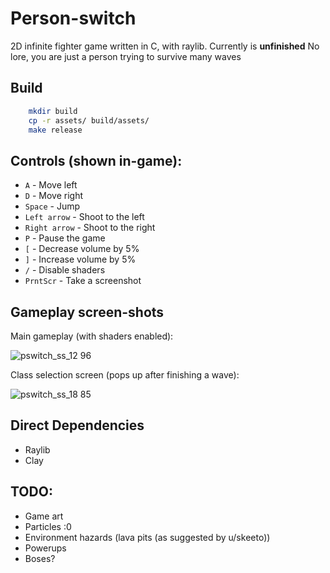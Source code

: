 # Person-switch
2D infinite fighter game written in C, with raylib.
Currently is **unfinished**
No lore, you are just a person trying to survive many waves

## Build
```bash
    mkdir build
    cp -r assets/ build/assets/
    make release 
```

## Controls (shown in-game):
 - `A`           - Move left
 - `D`           - Move right
 - `Space`       - Jump
 - `Left arrow`  - Shoot to the left
 - `Right arrow` - Shoot to the right
 - `P`           - Pause the game
 - `[`           - Decrease volume by 5%
 - `]`           - Increase volume by 5%
 - `/`           - Disable shaders
 - `PrntScr`     - Take a screenshot

## Gameplay screen-shots

Main gameplay (with shaders enabled):

![pswitch_ss_12 96](https://github.com/user-attachments/assets/15ff777f-695c-4c89-9201-ca1206c3bbf7)

Class selection screen (pops up after finishing a wave):

![pswitch_ss_18 85](https://github.com/user-attachments/assets/e667b653-6d7c-4471-b061-32d517a05450)

## Direct Dependencies
 - Raylib
 - Clay


## TODO:
 - Game art
 - Particles :0
 - Environment hazards (lava pits (as suggested by u/skeeto))
 - Powerups
 - Boses?


